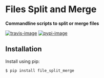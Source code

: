 # Files Split and Merge

**Commandline scripts to split or merge files**

[![travis-image]][travis]
[![pypi-image]][pypi]

## Installation

Install using pip:

    $ pip install file_split_merge


[travis-image]: https://secure.travis-ci.org/roshanok/file_split_merge.svg?branch=master
[travis]: http://travis-ci.org/roshanok/file_split_merge?branch=master
[pypi-image]: https://img.shields.io/pypi/v/file_split_merge.svg
[pypi]: https://pypi.python.org/pypi/file_split_merge
